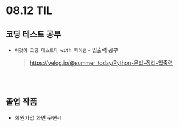 <h1> 08.12 TIL </h1>

## 코딩 테스트 공부

 - `이것이 코딩 테스트다 with 파이썬` - 입출력 공부
   > https://velog.io/@summer_today/Python-문법-정리-입출력

   <br></br>

## 졸업 작품

 - 회원가입 화면 구현-1
